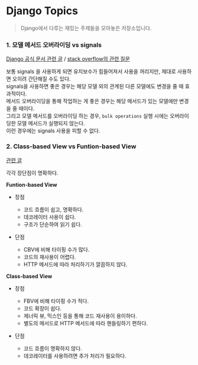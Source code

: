 # Django Topics

> Django에서 다루는 재밌는 주제들을 모아놓은 저장소입니다.


### 1. 모델 메서드 오버라이딩 vs signals

[Django 공식 문서 관련 글](https://docs.djangoproject.com/en/dev/topics/db/models/#overriding-predefined-model-methods) / [stack overflow의 관련 질문](https://stackoverflow.com/questions/170337/django-signals-vs-overriding-save-method)

보통 signals 을 사용하게 되면 유지보수가 힘들어져서 사용을 꺼리지만, 제대로 사용하면 오히려 간단해질 수도 있다.<br/>
signals을 사용하면 좋은 경우는 해당 모델 외의 관계된 다른 모델에도 변경을 줄 때 효과적이다.<br/>
메서드 오버라이딩을 통해 작업하는 게 좋은 경우는 해당 메서드가 있는 모델에만 변경을 줄 때이다.<br/>
그리고 모델 메서드를 오버라이딩 하는 경우, `bulk operations` 실행 시에는 오버라이딩한 모델 메서드가 실행되지 않는다.<br/>
이런 경우에는 signals 사용을 피할 수 없다.


### 2. Class-based View vs Funtion-based View

[관련 글](https://simpleisbetterthancomplex.com/article/2017/03/21/class-based-views-vs-function-based-views.html)

각각 장단점이 명확하다.

**Funtion-based View**

- 장점
    - 코드 흐름이 쉽고, 명확하다.
    - 데코레이터 사용이 쉽다.
    - 구조가 단순하여 읽기 쉽다.

- 단점
    - CBV에 비해 타이핑 수가 많다.
    - 코드의 재사용이 어렵다.
    - HTTP 메서드에 따라 처리하기가 깔끔하지 않다.


**Class-based View**

- 장점
    - FBV에 비해 타이핑 수가 적다.
    - 코드 확장이 쉽다.
    - 제너릭 뷰, 믹스인 등을 통해 코드 재사용이 용이하다.
    - 별도의 메서드로 HTTP 메서드에 따라 핸들링하기 편하다.

- 단점
    - 코드 흐름이 명확하지 않다.
    - 데코레이터를 사용하려면 추가 처리가 필요하다.
